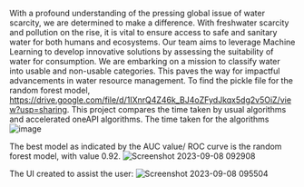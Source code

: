 
With a profound understanding of the pressing global issue of water scarcity, we are determined to make a difference.  With freshwater scarcity and pollution on the rise, it is vital to ensure access to safe and sanitary water for both humans and ecosystems. Our team aims to leverage Machine Learning to develop innovative solutions by assessing the suitability of water for consumption. We are embarking on a mission to classify water into usable and non-usable categories.  This paves the way for impactful advancements in water resource management.
To find the pickle file for the random forest model, https://drive.google.com/file/d/1IXnrQ4Z46k_BJ4oZFydJkqx5dg2v5OiZ/view?usp=sharing.
This project compares the time taken by usual algorithms and accelerated oneAPI algorithms.
The time taken for the algorithms 
![image](https://github.com/Krithika001/Water_Quality_Prediction_Intel/assets/89290599/bc8c58fb-431d-4b93-945c-6b912f6ec048)

The best model as indicated by the AUC value/ ROC curve is the random forest model, with value 0.92. 
![Screenshot 2023-09-08 092908](https://github.com/Krithika001/Water_Quality_Prediction_Intel/assets/89290599/07cc7154-cfd2-4d67-bf85-9e37e3969ba7)

The UI created to assist the user:
![Screenshot 2023-09-08 095504](https://github.com/Krithika001/Water_Quality_Prediction_Intel/assets/89290599/d58df8d7-f661-4225-b479-0e509dcbaed2)
